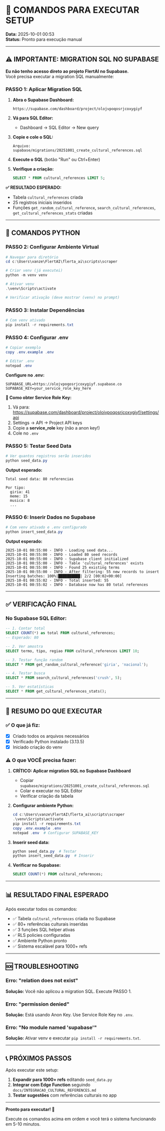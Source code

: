 # 🚀 COMANDOS PARA EXECUTAR SETUP

**Data:** 2025-10-01 00:53  
**Status:** Pronto para execução manual

---

## ⚠️ IMPORTANTE: MIGRATION SQL NO SUPABASE

**Eu não tenho acesso direto ao projeto FlertAI no Supabase.**  
Você precisa executar a migration SQL manualmente:

### PASSO 1: Aplicar Migration SQL

1. **Abra o Supabase Dashboard:**
   ```
   https://supabase.com/dashboard/project/olojvpoqosrjcoxygiyf
   ```

2. **Vá para SQL Editor:**
   - Dashboard → SQL Editor → New query

3. **Copie e cole o SQL:**
   ```
   Arquivo: supabase/migrations/20251001_create_cultural_references.sql
   ```
   
4. **Execute o SQL** (botão "Run" ou Ctrl+Enter)

5. **Verifique a criação:**
   ```sql
   SELECT * FROM cultural_references LIMIT 5;
   ```

**✅ RESULTADO ESPERADO:**
- Tabela `cultural_references` criada
- 25 registros iniciais inseridos
- Funções `get_random_cultural_reference`, `search_cultural_references`, `get_cultural_references_stats` criadas

---

## 🐍 COMANDOS PYTHON

### PASSO 2: Configurar Ambiente Virtual

```powershell
# Navegar para diretório
cd c:\Users\vanze\FlertAI\flerta_ai\scripts\scraper

# Criar venv (já executei)
python -m venv venv

# Ativar venv
.\venv\Scripts\activate

# Verificar ativação (deve mostrar (venv) no prompt)
```

### PASSO 3: Instalar Dependências

```powershell
# Com venv ativado
pip install -r requirements.txt
```

### PASSO 4: Configurar .env

```powershell
# Copiar exemplo
copy .env.example .env

# Editar .env
notepad .env
```

**Configure no .env:**
```env
SUPABASE_URL=https://olojvpoqosrjcoxygiyf.supabase.co
SUPABASE_KEY=your_service_role_key_here
```

**🔑 Como obter Service Role Key:**
1. Vá para: https://supabase.com/dashboard/project/olojvpoqosrjcoxygiyf/settings/api
2. Settings → API → Project API keys
3. Copie a **service_role** key (não a anon key!)
4. Cole no `.env`

### PASSO 5: Testar Seed Data

```powershell
# Ver quantos registros serão inseridos
python seed_data.py
```

**Output esperado:**
```
Total seed data: 80 referencias

Por tipo:
  giria: 41
  meme: 15
  musica: 8
  ...
```

### PASSO 6: Inserir Dados no Supabase

```powershell
# Com venv ativado e .env configurado
python insert_seed_data.py
```

**Output esperado:**
```
2025-10-01 00:55:00 - INFO - Loading seed data...
2025-10-01 00:55:00 - INFO - Loaded 80 seed records
2025-10-01 00:55:00 - INFO - Supabase client initialized
2025-10-01 00:55:00 - INFO - Table 'cultural_references' exists
2025-10-01 00:55:00 - INFO - Found 25 existing terms
2025-10-01 00:55:00 - INFO - After filtering: 55 new records to insert
Inserting batches: 100%|██████████| 2/2 [00:02<00:00]
2025-10-01 00:55:02 - INFO - Total inserted: 55
2025-10-01 00:55:02 - INFO - Database now has 80 total references
```

---

## ✅ VERIFICAÇÃO FINAL

### No Supabase SQL Editor:

```sql
-- 1. Contar total
SELECT COUNT(*) as total FROM cultural_references;
-- Esperado: 80

-- 2. Ver amostra
SELECT termo, tipo, regiao FROM cultural_references LIMIT 10;

-- 3. Testar função random
SELECT * FROM get_random_cultural_reference('giria', 'nacional');

-- 4. Testar busca
SELECT * FROM search_cultural_references('crush', 5);

-- 5. Ver estatísticas
SELECT * FROM get_cultural_references_stats();
```

---

## 🎯 RESUMO DO QUE EXECUTAR

### ✅ O que já fiz:
- [x] Criado todos os arquivos necessários
- [x] Verificado Python instalado (3.13.5)
- [x] Iniciado criação do venv

### ⚠️ O que VOCÊ precisa fazer:

1. **CRÍTICO: Aplicar migration SQL no Supabase Dashboard**
   - Copiar `supabase/migrations/20251001_create_cultural_references.sql`
   - Colar e executar no SQL Editor
   - Verificar criação da tabela

2. **Configurar ambiente Python:**
   ```powershell
   cd c:\Users\vanze\FlertAI\flerta_ai\scripts\scraper
   .\venv\Scripts\activate
   pip install -r requirements.txt
   copy .env.example .env
   notepad .env  # Configurar SUPABASE_KEY
   ```

3. **Inserir seed data:**
   ```powershell
   python seed_data.py  # Testar
   python insert_seed_data.py  # Inserir
   ```

4. **Verificar no Supabase:**
   ```sql
   SELECT COUNT(*) FROM cultural_references;
   ```

---

## 📊 RESULTADO FINAL ESPERADO

Após executar todos os comandos:

- ✅ Tabela `cultural_references` criada no Supabase
- ✅ 80+ referências culturais inseridas
- ✅ 3 funções SQL helper ativas
- ✅ RLS policies configuradas
- ✅ Ambiente Python pronto
- ✅ Sistema escalável para 1000+ refs

---

## 🆘 TROUBLESHOOTING

### Erro: "relation does not exist"
**Solução:** Você não aplicou a migration SQL. Execute PASSO 1.

### Erro: "permission denied"
**Solução:** Está usando Anon Key. Use Service Role Key no `.env`.

### Erro: "No module named 'supabase'"
**Solução:** Ativar venv e executar `pip install -r requirements.txt`.

---

## 📞 PRÓXIMOS PASSOS

Após executar este setup:

1. **Expandir para 1000+ refs** editando `seed_data.py`
2. **Integrar com Edge Function** seguindo `docs/INTEGRACAO_CULTURAL_REFERENCES.md`
3. **Testar sugestões** com referências culturais no app

---

**Pronto para executar! 🚀**

Execute os comandos acima em ordem e você terá o sistema funcionando em 5-10 minutos.
